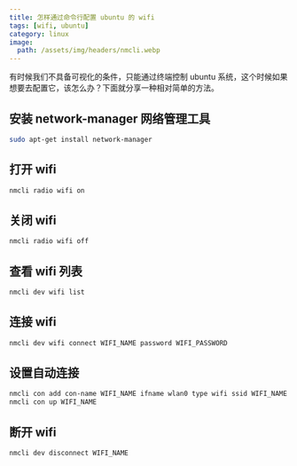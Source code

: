 ```yaml
---
title: 怎样通过命令行配置 ubuntu 的 wifi
tags: [wifi, ubuntu]
category: linux
image:
  path: /assets/img/headers/nmcli.webp
---
```


有时候我们不具备可视化的条件，只能通过终端控制 ubuntu 系统，这个时候如果想要去配置它，该怎么办？下面就分享一种相对简单的方法。

## 安装 network-manager 网络管理工具

```bash
sudo apt-get install network-manager
```

## 打开 wifi

```bash
nmcli radio wifi on
```

## 关闭 wifi

```bash
nmcli radio wifi off
```

## 查看 wifi 列表

```bash
nmcli dev wifi list
```

## 连接 wifi

```bash
nmcli dev wifi connect WIFI_NAME password WIFI_PASSWORD
```

## 设置自动连接

```bash
nmcli con add con-name WIFI_NAME ifname wlan0 type wifi ssid WIFI_NAME
nmcli con up WIFI_NAME
```

## 断开 wifi

```bash
nmcli dev disconnect WIFI_NAME
```
